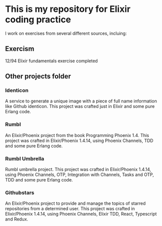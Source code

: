 # This is my repository for Elixir coding practice
I work on exercises from several different sources, incluing:

## Exercism
12/94 Elixir fundamentals exercise completed

## Other projects folder

### Identicon
A service to generate a unique image with a piece of full name information like Github identicon. This project was crafted just in Elixir and some pure Erlang code.

### Rumbl
An Elixir/Phoenix project from the book Programming Phoenix 1.4. This project was crafted in Elixir/Phoenix 1.4.14, using Phoenix Channels, TDD and some pure Erlang code.

### Rumbl Umbrella
Rumbl umbrella project. This project was crafted in Elixir/Phoenix 1.4.14, using Phoenix Channels, OTP, Integration with Channels, Tasks and OTP, TDD and some pure Erlang code.

### Githubstars
An Elixir/Phoenix project to provide and manage the topics of starred repositories from a determined user. This project was crafted in Elixir/Phoenix 1.4.14, using Phoenix Channels, Elixir TDD, React, Typescript and Redux.